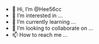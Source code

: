 - 👋 Hi, I’m @Hee56cc
- 👀 I’m interested in ...
- 🌱 I’m currently learning ...
- 💞️ I’m looking to collaborate on ...
- 📫 How to reach me ...

<!---
Hee56cc/Hee56cc is a ✨ special ✨ repository because its `README.md` (this file) appears on your GitHub profile.
You can click the Preview link to take a look at your changes.
--->

